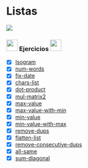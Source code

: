 # Listas 

<img src='https://web.archive.org/web/20090902092639/http://geocities.com/TheTropics/Coast/1332/chains.gif'/>

### <img width="30" src="https://web.archive.org/web/20091026100043im_/http://geocities.com/hellokitty_can/smile.gif"/> Ejercicios <img width="30" src="https://web.archive.org/web/20091026100043im_/http://geocities.com/hellokitty_can/smile.gif"/>

- [x] [Isogram](https://github.com/toninavhd/1-DAW_pt2/blob/main/PRO/ut4/tareas/listas/isogram/main.py) 
- [x] [num-words](https://github.com/toninavhd/1-DAW_pt2/blob/main/PRO/ut4/tareas/listas/num-words/main.py) 
- [x] [fix-date](https://github.com/toninavhd/1-DAW_pt2/blob/main/PRO/ut4/tareas/listas/fix-date/main.py)
- [x] [chars-list](https://github.com/toninavhd/1-DAW_pt2/blob/main/PRO/ut4/tareas/listas/chars-list/main.py)
- [x] [dot-product](https://github.com/toninavhd/1-DAW_pt2/blob/main/PRO/ut4/tareas/listas/dot-product/main.py)
- [x] [mul-matrix2](https://github.com/toninavhd/1-DAW_pt2/blob/main/PRO/ut4/tareas/listas/mul-matrix2/main.py)
- [x] [max-value](https://github.com/toninavhd/1-DAW_pt2/blob/main/PRO/ut4/tareas/listas/max-value/main.py)
- [x] [max-value-with-min](https://github.com/toninavhd/1-DAW_pt2/blob/main/PRO/ut4/tareas/listas/max-value-with-min/main.py)
- [x] [min-value](https://github.com/toninavhd/1-DAW_pt2/blob/main/PRO/ut4/tareas/listas/min-value/main.py)
- [x] [min-value-with-max](https://github.com/toninavhd/1-DAW_pt2/blob/main/PRO/ut4/tareas/listas/min-value-with-max/main.py)
- [x] [remove-dups](https://github.com/toninavhd/1-DAW_pt2/blob/main/PRO/ut4/tareas/listas/remove-dups/main.py)
- [x] [flatten-list](https://github.com/toninavhd/1-DAW_pt2/blob/main/PRO/ut4/tareas/listas/flatten-list/main.py)
- [x] [remove-consecutive-dups](https://github.com/toninavhd/1-DAW_pt2/blob/main/PRO/ut4/tareas/listas/remove-consecutive-dups/main.py)
- [x] [all-same](https://github.com/toninavhd/1-DAW_pt2/blob/main/PRO/ut4/tareas/listas/all-same/main.py)
- [x] [sum-diagonal](https://github.com/toninavhd/1-DAW_pt2/blob/main/PRO/ut4/tareas/listas/sum-diagonal/main.py)